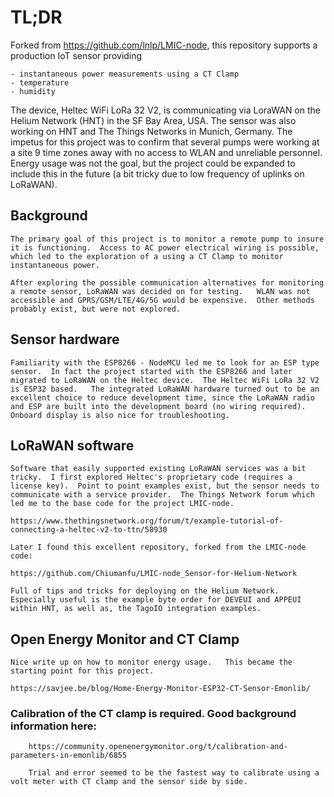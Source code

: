 # TL;DR

Forked from https://github.com/lnlp/LMIC-node, this repository supports a production IoT sensor providing 

	- instantaneous power measurements using a CT Clamp
	- temperature 
	- humidity
	
The device, Heltec WiFi LoRa 32 V2, is communicating via LoraWAN on the Helium Network (HNT) in the SF Bay Area, USA.  The sensor was also working on HNT and The Things Networks in Munich, Germany.  The impetus for this project was to confirm that several pumps were working at a site 9 time zones away with no access to WLAN and unreliable personnel.  Energy usage was not the goal, but the project could be expanded to include this in the future (a bit tricky due to low frequency of uplinks on LoRaWAN).  

## Background

	The primary goal of this project is to monitor a remote pump to insure it is functioning.  Access to AC power electrical wiring is possible, which led to the exploration of a using a CT Clamp to monitor instantaneous power.  
	
	After exploring the possible communication alternatives for monitoring a remote sensor, LoRaWAN was decided on for testing.   WLAN was not accessible and GPRS/GSM/LTE/4G/5G would be expensive.  Other methods probably exist, but were not explored.   

## Sensor hardware

	Familiarity with the ESP8266 - NodeMCU led me to look for an ESP type sensor.  In fact the project started with the ESP8266 and later migrated to LoRaWAN on the Heltec device.  The Heltec WiFi LoRa 32 V2 is ESP32 based.   The integrated LoRaWAN hardware turned out to be an excellent choice to reduce development time, since the LoRaWAN radio and ESP are built into the development board (no wiring required).  Onboard display is also nice for troubleshooting.

## LoRaWAN software

	Software that easily supported existing LoRaWAN services was a bit tricky.  I first explored Heltec's proprietary code (requires a license key).  Point to point examples exist, but the sensor needs to communicate with a service provider.  The Things Network forum which led me to the base code for the project LMIC-node.
	
	https://www.thethingsnetwork.org/forum/t/example-tutorial-of-connecting-a-heltec-v2-to-ttn/58930
	
	Later I found this excellent repository, forked from the LMIC-node code:  
	
	https://github.com/Chiumanfu/LMIC-node_Sensor-for-Helium-Network
	
	Full of tips and tricks for deploying on the Helium Network.  Especially useful is the example byte order for DEVEUI and APPEUI within HNT, as well as, the TagoIO integration examples.

## Open Energy Monitor and CT Clamp 

	Nice write up on how to monitor energy usage.   This became the starting point for this project.
		
	https://savjee.be/blog/Home-Energy-Monitor-ESP32-CT-Sensor-Emonlib/
	
### 	Calibration of the CT clamp is required.  Good background information here:
	
		https://community.openenergymonitor.org/t/calibration-and-parameters-in-emonlib/6855
			
		Trial and error seemed to be the fastest way to calibrate using a volt meter with CT clamp and the sensor side by side.

